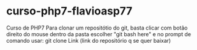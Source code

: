 # curso-php7-flavioasp77
Curso de PHP7
Para clonar um repositótio do git, basta clicar com botão direito do mouse dentro da pasta escolher "git bash here" e no prompt de comando usar: git clone Link (link do repositório q se quer baixar)
